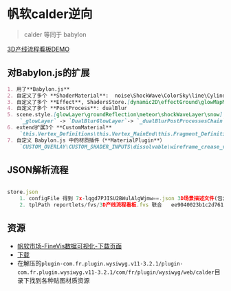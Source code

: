 # 帆软calder逆向
>
> calder 等同于 babylon

[3D产线流程看板DEMO](https://finemaxdemo.fanruan.com/decision/v10/entry/access/ac1a7bf7-34b3-42dc-8455-2d5cce1b5ba4?preview=true&page_number=1)

## 对Babylon.js的扩展

```markdown
1. 用了**Babylon.js** 
2. 自定义了多个 **ShaderMaterial**:  noise\ShockWave\ColorSky\line\CylinderData\LineData\PointDataSpot\PointDataPolyhedron\EffectFence\EffectCircle
3. 自定义了多个 **Effect**, ShadersStore.[dynamic2D\effectGround\glowMapMerge2\customHighlight\customStencil\TileGroun\customFilter\ShockWave\ColorSky\CloudColor\Tonemap\colorify\CylinderData\LineData\PointDataSpot\PointDataPolyhedron\EffectFence\EffectCircle]
4. 自定义了多个 **PostProcess**: dualBlur
5. scene.style.[glowLayer\groundReflection\meteor\shockWaveLayer\snow]
    `_glowLayer` -> `DualBlurGlowLayer`-> `_dualBlurPostProcessesChain` -> `dualBlur.fragment.fx` -> `Kino/Bloom v2 - Bloom filter for Unity`
6. extend扩展3个 **CustomMaterial**
    `this.Vertex_Definitions\this.Vertex_MainEnd\this.Fragment_Definitions\this.Fragment_Before_FragColor`
7. 自定义 Babylon.js 中的材质插件（**MaterialPlugin**）
    `CUSTOM_OVERLAY\CUSTOM_SHADER_INPUTS\dissolvable\wireframe_crease_vertexdata\wireframe_texture\WireframeSkinMaterialPlugin`
```

## JSON解析流程

```js

store.json
    1. configFile 得到 7x-lqgd7PJISU2BWulAlgWjmw==.json 3D场景描述文件(包含很多可以在在Babylon.js Node Material Editor.用的对象被解析成材质 和 各种效果)
    2. tplPath reportlets/fvs/3D产线流程看板.fvs 联合   ee9040023b1c2d761edc83e7727feb7c.calder(即.babylon文件 被解析成Mesh)

```

## 资源

- [帆软市场-FineVis数据可视化-下载页面](https://market.fanruan.com/plugin/2b55753a-3d27-45cc-997b-e450b6c33fbc)
- [下载](https://shopps.finereport.com/com.fr.plugin.wysiwyg.v11-3.2.1.zip)
- 在解压的`plugin-com.fr.plugin.wysiwyg.v11-3.2.1/plugin-com.fr.plugin.wysiwyg.v11-3.2.1/com/fr/plugin/wysiwyg/web/calder`目录下找到各种贴图材质资源
